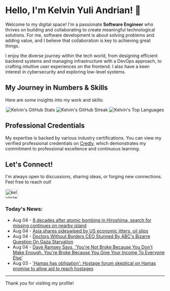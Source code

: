 # Hello, I'm Kelvin Yuli Andrian! 👋

Welcome to my digital space! I'm a passionate **Software Engineer** who thrives on building and collaborating to create meaningful technological solutions. For me, software development is about solving problems and adding value, and I believe that collaboration is key to achieving great things.

I enjoy the diverse journey within the tech world, from designing efficient backend systems and managing infrastructure with a DevOps approach, to crafting intuitive user experiences on the frontend. I also have a keen interest in cybersecurity and exploring low-level systems.

## My Journey in Numbers & Skills

Here are some insights into my work and skills:

<p align="center">
  <img src="https://github-readme-stats.vercel.app/api?username=kelvinzer0&show_icons=true&theme=radical" alt="Kelvin's GitHub Stats" />
  <img src="https://github-readme-streak-stats.herokuapp.com/?user=kelvinzer0&theme=radical" alt="Kelvin's GitHub Streak" />
  <img src="https://github-readme-stats.vercel.app/api/top-langs/?username=kelvinzer0&layout=compact&theme=radical" alt="Kelvin's Top Languages" />
</p>

## Professional Credentials

My expertise is backed by various industry certifications. You can view my verified professional credentials on [Credly](https://www.credly.com/users/kelvin-yuli-andrian/badges), which demonstrates my commitment to professional excellence and continuous learning.

## Let's Connect!

I'm always open to discussions, sharing ideas, or forging new connections. Feel free to reach out!

<p align="left">
    <a href="https://linkedin.com/in/kelvinzero" target="blank"><img align="center" src="https://cdn.jsdelivr.net/npm/simple-icons@3.0.1/icons/linkedin.svg" alt="kelvinzero" height="30" width="40" /></a>
</p>

### Today's News:

<!-- feed start -->
- Aug 04 - [8 decades after atomic bombing in Hiroshima, search for missing continues on nearby island](https://www.yahoo.com/news/articles/8-decades-atomic-bombing-hiroshima-010246741.html)
- Aug 04 - [Asia shares sideswiped by US economic jitters, oil slips](https://finance.yahoo.com/news/asia-shares-sideswiped-us-economic-004028233.html)
- Aug 04 - [Doctors Without Borders CEO Stunned By ABC's Bizarre Question On Gaza Starvation](https://www.yahoo.com/news/articles/doctors-without-borders-ceo-stunned-002457124.html)
- Aug 04 - [Dave Ramsey Says, 'You're Not Broke Because You Don't Make Enough. You're Broke Because You Give Your Income To Everyone Else'](https://finance.yahoo.com/news/dave-ramsey-says-youre-not-000133423.html)
- Aug 03 - ['Hamas has obligation': Hostage forum skeptical on Hamas promise to allow aid to reach hostages](https://www.yahoo.com/news/articles/hamas-obligation-hostage-forum-skeptical-224324186.html)
<!-- feed end -->

---

Thank you for visiting my profile!
